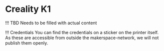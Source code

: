 # Creality K1

!!! TBD
    Needs to be filled with actual content

!!! Credentials
    You can find the credentials on a sticker on the printer itself. As these are accessible from outside the makerspace-network, we will not publish them openly. 